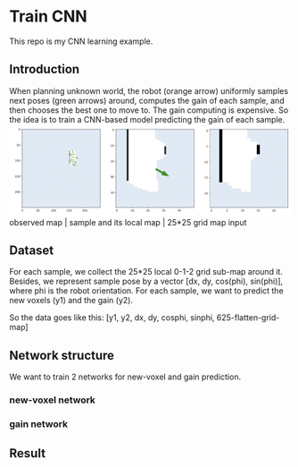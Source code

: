 # Train CNN

This repo is my CNN learning example.

## Introduction

When planning unknown world, the robot (orange arrow) uniformly samples next poses (green arrows) around, computes the gain of each sample, and then chooses the best one to move to. The gain computing is expensive. So the idea is to train a CNN-based model predicting the gain of each sample.
![](https://github.com/yuliangzhong/trainCNN/blob/main/img/data.png)
observed map | sample and its local map | 25\*25 grid map input

## Dataset
For each sample, we collect the 25*25 local 0-1-2 grid sub-map around it. Besides, we represent sample pose by a vector [dx, dy, cos(phi), sin(phi)], where phi is the robot orientation. For each sample, we want to predict the new voxels (y1) and the gain (y2).

So the data goes like this: [y1, y2, dx, dy, cosphi, sinphi, 625-flatten-grid-map]
 
## Network structure

We want to train 2 networks for new-voxel and gain prediction.

### new-voxel network

### gain network

## Result


